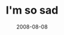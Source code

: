 ---
layout: base.njk
title : 'I&#39;m so sad' 
view_title : 'I&#39;m so sad' 
year : '2008' 
date : '2008-08-08' 
img_file : '/drawing/imsosad.jpg' 
html_file : 'imsosad' 
next_html : 'thankyou.html' 
year_order : '347' 
permalink : "title/{{html_file}}.html"
---